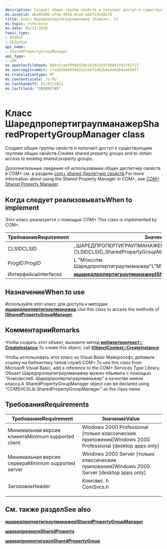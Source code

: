 ```yaml
---
description: Создает общие группы свойств и получает доступ к существующим группам общих свойств.
ms.assetid: 4ba05806-afda-4926-8ca4-abbf15ed8278
title: Класс Шаредпропертиграупманажер (Комсвкс. h)
ms.topic: reference
ms.date: 05/31/2018
topic_type:
- APIRef
- kbSyntax
api_name:
- SharedPropertyGroupManager
api_type:
- COM
ms.openlocfilehash: 680c5caef996d329e18192193f30841f61f02f27
ms.sourcegitcommit: c7add10d695482e1ceb72d62b8a4ebd84ea050f7
ms.translationtype: MT
ms.contentlocale: ru-RU
ms.lasthandoff: 01/07/2021
ms.locfileid: "103895745"
---
```

# <a name="sharedpropertygroupmanager-class"></a><span data-ttu-id="becc7-103">Класс Шаредпропертиграупманажер</span><span class="sxs-lookup"><span data-stu-id="becc7-103">SharedPropertyGroupManager class</span></span>

<span data-ttu-id="becc7-104">Создает общие группы свойств и получает доступ к существующим группам общих свойств.</span><span class="sxs-lookup"><span data-stu-id="becc7-104">Creates shared property groups and to obtain access to existing shared property groups.</span></span>

<span data-ttu-id="becc7-105">Дополнительные сведения об использовании общих диспетчер свойств в COM+ см. в разделе [com+ shared Диспетчер свойств](com--shared-property-manager.md).</span><span class="sxs-lookup"><span data-stu-id="becc7-105">For more information about using the Shared Property Manager in COM+, see [COM+ Shared Property Manager](com--shared-property-manager.md).</span></span>

## <a name="when-to-implement"></a><span data-ttu-id="becc7-106">Когда следует реализовывать</span><span class="sxs-lookup"><span data-stu-id="becc7-106">When to implement</span></span>

<span data-ttu-id="becc7-107">Этот класс реализуется с помощью COM+.</span><span class="sxs-lookup"><span data-stu-id="becc7-107">This class is implemented by COM+.</span></span>



| <span data-ttu-id="becc7-108">Требование</span><span class="sxs-lookup"><span data-stu-id="becc7-108">Requirement</span></span> | <span data-ttu-id="becc7-109">Значение</span><span class="sxs-lookup"><span data-stu-id="becc7-109">Value</span></span> |
|------------|--------------------------------------------------------------------|
| <span data-ttu-id="becc7-110">CLSID</span><span class="sxs-lookup"><span data-stu-id="becc7-110">CLSID</span></span>      | <span data-ttu-id="becc7-111">\_ШАРЕДПРОПЕРТИГРАУПМАНАЖЕР CLSID</span><span class="sxs-lookup"><span data-stu-id="becc7-111">CLSID\_SharedPropertyGroupManager</span></span>                                  |
| <span data-ttu-id="becc7-112">ProgID:</span><span class="sxs-lookup"><span data-stu-id="becc7-112">ProgID</span></span>     | <span data-ttu-id="becc7-113">L "Мтксспм. Шаредпропертиграупманажер"</span><span class="sxs-lookup"><span data-stu-id="becc7-113">L"MTxSpm.SharedPropertyGroupManager"</span></span>                               |
| <span data-ttu-id="becc7-114">Интерфейсы</span><span class="sxs-lookup"><span data-stu-id="becc7-114">Interfaces</span></span> | [<span data-ttu-id="becc7-115">**ишаредпропертиграупманажер**</span><span class="sxs-lookup"><span data-stu-id="becc7-115">**ISharedPropertyGroupManager**</span></span>](/windows/desktop/api/ComSvcs/nn-comsvcs-isharedpropertygroupmanager) |



 

## <a name="when-to-use"></a><span data-ttu-id="becc7-116">Назначение</span><span class="sxs-lookup"><span data-stu-id="becc7-116">When to use</span></span>

<span data-ttu-id="becc7-117">Используйте этот класс для доступа к методам [**ишаредпропертиграупманажер**](/windows/desktop/api/ComSvcs/nn-comsvcs-isharedpropertygroupmanager).</span><span class="sxs-lookup"><span data-stu-id="becc7-117">Use this class to access the methods of [**ISharedPropertyGroupManager**](/windows/desktop/api/ComSvcs/nn-comsvcs-isharedpropertygroupmanager).</span></span>

## <a name="remarks"></a><span data-ttu-id="becc7-118">Комментарии</span><span class="sxs-lookup"><span data-stu-id="becc7-118">Remarks</span></span>

<span data-ttu-id="becc7-119">Чтобы создать этот объект, вызовите метод [**иобжектконтекст:: CreateInstance**](/windows/desktop/api/ComSvcs/nf-comsvcs-iobjectcontext-createinstance).</span><span class="sxs-lookup"><span data-stu-id="becc7-119">To create this object, call [**IObjectContext::CreateInstance**](/windows/desktop/api/ComSvcs/nf-comsvcs-iobjectcontext-createinstance).</span></span>

<span data-ttu-id="becc7-120">Чтобы использовать этот класс из Visual Basic Майкрософт, добавьте ссылку на библиотеку типов служб COM+.</span><span class="sxs-lookup"><span data-stu-id="becc7-120">To use this class from Microsoft Visual Basic, add a reference to the COM+ Services Type Library.</span></span> <span data-ttu-id="becc7-121">Объект Шаредпропертиграупманажер можно объявить с помощью "Комсвкслиб. Шаредпропертиграупманажер" в качестве имени класса.</span><span class="sxs-lookup"><span data-stu-id="becc7-121">A SharedPropertyGroupManager object can be declared using "COMSVCSLib.SharedPropertyGroupManager" as the class name.</span></span>

## <a name="requirements"></a><span data-ttu-id="becc7-122">Требования</span><span class="sxs-lookup"><span data-stu-id="becc7-122">Requirements</span></span>



| <span data-ttu-id="becc7-123">Требование</span><span class="sxs-lookup"><span data-stu-id="becc7-123">Requirement</span></span> | <span data-ttu-id="becc7-124">Значение</span><span class="sxs-lookup"><span data-stu-id="becc7-124">Value</span></span> |
|-------------------------------------|--------------------------------------------------------------------------------------|
| <span data-ttu-id="becc7-125">Минимальная версия клиента</span><span class="sxs-lookup"><span data-stu-id="becc7-125">Minimum supported client</span></span><br/> | <span data-ttu-id="becc7-126">Windows 2000 Professional \[только классические приложения\]</span><span class="sxs-lookup"><span data-stu-id="becc7-126">Windows 2000 Professional \[desktop apps only\]</span></span><br/>                           |
| <span data-ttu-id="becc7-127">Минимальная версия сервера</span><span class="sxs-lookup"><span data-stu-id="becc7-127">Minimum supported server</span></span><br/> | <span data-ttu-id="becc7-128">Windows 2000 Server \[только классические приложения\]</span><span class="sxs-lookup"><span data-stu-id="becc7-128">Windows 2000 Server \[desktop apps only\]</span></span><br/>                                 |
| <span data-ttu-id="becc7-129">Заголовок</span><span class="sxs-lookup"><span data-stu-id="becc7-129">Header</span></span><br/>                   | <dl> <span data-ttu-id="becc7-130"><dt>Комсвкс. h</dt></span><span class="sxs-lookup"><span data-stu-id="becc7-130"><dt>ComSvcs.h</dt></span></span> </dl> |



## <a name="see-also"></a><span data-ttu-id="becc7-131">См. также раздел</span><span class="sxs-lookup"><span data-stu-id="becc7-131">See also</span></span>

<dl> <dt>

[<span data-ttu-id="becc7-132">**ишаредпропертиграупманажер**</span><span class="sxs-lookup"><span data-stu-id="becc7-132">**ISharedPropertyGroupManager**</span></span>](/windows/desktop/api/ComSvcs/nn-comsvcs-isharedpropertygroupmanager)
</dt> <dt>

[<span data-ttu-id="becc7-133">**шаредпроперти**</span><span class="sxs-lookup"><span data-stu-id="becc7-133">**SharedProperty**</span></span>](sharedproperty.md)
</dt> <dt>

[<span data-ttu-id="becc7-134">**шаредпропертиграуп**</span><span class="sxs-lookup"><span data-stu-id="becc7-134">**SharedPropertyGroup**</span></span>](sharedpropertygroup.md)
</dt> </dl>

 

 




